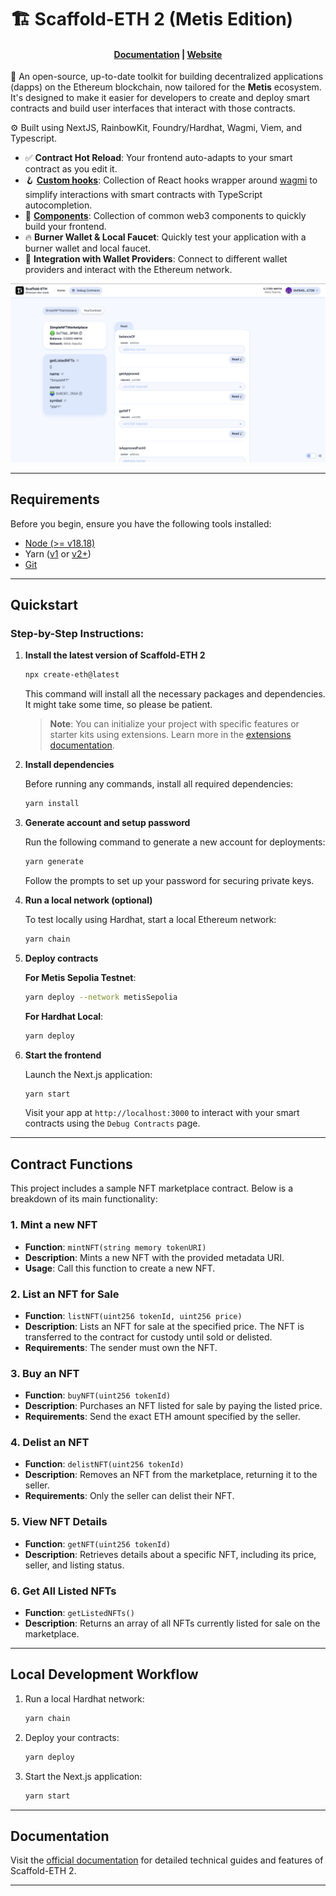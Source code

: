 # 🏗 Scaffold-ETH 2 (Metis Edition)

<h4 align="center">
  <a href="https://docs.scaffoldeth.io">Documentation</a> |
  <a href="https://scaffoldeth.io">Website</a>
</h4>

🧪 An open-source, up-to-date toolkit for building decentralized applications (dapps) on the Ethereum blockchain, now tailored for the **Metis** ecosystem. It's designed to make it easier for developers to create and deploy smart contracts and build user interfaces that interact with those contracts.

⚙️ Built using NextJS, RainbowKit, Foundry/Hardhat, Wagmi, Viem, and Typescript.

- ✅ **Contract Hot Reload**: Your frontend auto-adapts to your smart contract as you edit it.
- 🪝 **[Custom hooks](https://docs.scaffoldeth.io/hooks/)**: Collection of React hooks wrapper around [wagmi](https://wagmi.sh/) to simplify interactions with smart contracts with TypeScript autocompletion.
- 🧱 [**Components**](https://docs.scaffoldeth.io/components/): Collection of common web3 components to quickly build your frontend.
- 🔥 **Burner Wallet & Local Faucet**: Quickly test your application with a burner wallet and local faucet.
- 🔐 **Integration with Wallet Providers**: Connect to different wallet providers and interact with the Ethereum network.

![Debug Contracts tab](./packages/nextjs/mainimg.png)

---

## Requirements

Before you begin, ensure you have the following tools installed:

- [Node (>= v18.18)](https://nodejs.org/en/download/)
- Yarn ([v1](https://classic.yarnpkg.com/en/docs/install/) or [v2+](https://yarnpkg.com/getting-started/install))
- [Git](https://git-scm.com/downloads)

---

## Quickstart

### Step-by-Step Instructions:

1. **Install the latest version of Scaffold-ETH 2**

   ```bash
   npx create-eth@latest
   ```

   This command will install all the necessary packages and dependencies. It might take some time, so please be patient.

   > **Note**: You can initialize your project with specific features or starter kits using extensions. Learn more in the [extensions documentation](https://docs.scaffoldeth.io/extensions/).

2. **Install dependencies**

   Before running any commands, install all required dependencies:

   ```bash
   yarn install
   ```

3. **Generate account and setup password**

   Run the following command to generate a new account for deployments:

   ```bash
   yarn generate
   ```

   Follow the prompts to set up your password for securing private keys.

4. **Run a local network (optional)**

   To test locally using Hardhat, start a local Ethereum network:

   ```bash
   yarn chain
   ```

5. **Deploy contracts**

   **For Metis Sepolia Testnet**:

   ```bash
   yarn deploy --network metisSepolia
   ```

   **For Hardhat Local**:

   ```bash
   yarn deploy
   ```

6. **Start the frontend**

   Launch the Next.js application:

   ```bash
   yarn start
   ```

   Visit your app at `http://localhost:3000` to interact with your smart contracts using the `Debug Contracts` page.

---

## Contract Functions

This project includes a sample NFT marketplace contract. Below is a breakdown of its main functionality:

### **1. Mint a new NFT**
   - **Function**: `mintNFT(string memory tokenURI)`
   - **Description**: Mints a new NFT with the provided metadata URI.
   - **Usage**: Call this function to create a new NFT.

### **2. List an NFT for Sale**
   - **Function**: `listNFT(uint256 tokenId, uint256 price)`
   - **Description**: Lists an NFT for sale at the specified price. The NFT is transferred to the contract for custody until sold or delisted.
   - **Requirements**: The sender must own the NFT.

### **3. Buy an NFT**
   - **Function**: `buyNFT(uint256 tokenId)`
   - **Description**: Purchases an NFT listed for sale by paying the listed price.
   - **Requirements**: Send the exact ETH amount specified by the seller.

### **4. Delist an NFT**
   - **Function**: `delistNFT(uint256 tokenId)`
   - **Description**: Removes an NFT from the marketplace, returning it to the seller.
   - **Requirements**: Only the seller can delist their NFT.

### **5. View NFT Details**
   - **Function**: `getNFT(uint256 tokenId)`
   - **Description**: Retrieves details about a specific NFT, including its price, seller, and listing status.

### **6. Get All Listed NFTs**
   - **Function**: `getListedNFTs()`
   - **Description**: Returns an array of all NFTs currently listed for sale on the marketplace.

---

## Local Development Workflow

1. Run a local Hardhat network:

   ```bash
   yarn chain
   ```

2. Deploy your contracts:

   ```bash
   yarn deploy
   ```

3. Start the Next.js application:

   ```bash
   yarn start
   ```

---

## Documentation

Visit the [official documentation](https://docs.scaffoldeth.io) for detailed technical guides and features of Scaffold-ETH 2.

---